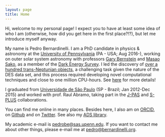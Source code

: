 ```yaml
---
layout: page
title: Home
---
```


Hi, welcome to my personal page! I expect you to have at least some idea of who I am (otherwise, how did you get here in the first place?!?), but let me introduce myself anyway. 

My name is Pedro Bernardinelli. I am a PhD candidate in physics & astronomy at the [University of Pennsylvania](https://www.physics.upenn.edu/people/graduate-students/pedro-henrique-bernardinelli) (PA - USA; Aug 2016-), working on outer solar system astronomy with professors [Gary Bernstein](https://web.sas.upenn.edu/garyb/) and [Masao Sako](https://www.sas.upenn.edu/~masao/Web/Home.html), as a member of the [Dark Energy Survey](https://www.darkenergysurvey.org). I led the discovery of [over a hundred trans-Neptunian objects](https://iopscience.iop.org/article/10.3847/1538-4365/ab6bd8), a challenging task given the nature of the DES data set, and this process required developing novel computational techniques and close to one million CPU-hours. See [here](./index01-research.md) for more details!

I graduated from [Universidade de São Paulo](http://portal.if.usp.br/ifusp/pt-br/users/bernardi) (SP - Brazil; Jan 2012-Dec 2015) and worked with prof. Raul Abramo, taking part in the [J-PAS](http://j-pas.org/ "Javalambre Physics of the Accelerating Universe Astrophysical Survey") and [S-PLUS](http://www.iag.usp.br/labcosmos/en/s-plus/ "Southern Photometric Local Universe Survey") collaborations. 

You can find me online in many places. Besides here, I also am on [ORCID](https://orcid.org/0000-0003-0743-9422
 "Orcid ID"), on [Github](https://github.com/bernardinelli "Pedro Bernardinelli") and on [Twitter](https://twitter.com/phbernardinelli). See also my [ADS library](https://ui.adsabs.harvard.edu/public-libraries/qUR2U9_SQLScOJCUtxKUZA).

My academic e-mail is <pedrobe@sas.upenn.edu>. If you want to contact me about other things, please e-mail me at <pedro@bernardinelli.org>.
